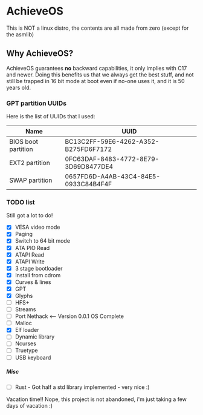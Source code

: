 # AchieveOS

This is NOT a linux distro, the contents are all made from zero (except for the asmlib)

## Why AchieveOS?

AchieveOS guarantees __no__ backward capabilities, it only implies with C17 and newer.
Doing this benefits us that we always get the best stuff, and not still be trapped in 16 bit
mode at boot even if no-one uses it, and it is 50 years old.

### GPT partition UUIDs

Here is the list of UUIDs that I used:

| Name                | UUID                                 |
|---------------------|--------------------------------------|
| BIOS boot partition | BC13C2FF-59E6-4262-A352-B275FD6F7172 |
| EXT2 partition      | 0FC63DAF-8483-4772-8E79-3D69D8477DE4 |
| SWAP partition      | 0657FD6D-A4AB-43C4-84E5-0933C84B4F4F |

### TODO list

Still got a lot to do!

- [x] VESA video mode
- [x] Paging
- [x] Switch to 64 bit mode
- [x] ATA PIO Read
- [x] ATAPI Read
- [x] ATAPI Write
- [x] 3 stage bootloader
- [x] Install from cdrom
- [x] Curves & lines
- [x] GPT
- [x] Glyphs
- [ ] HFS+
- [ ] Streams
- [ ] Port Nethack <-- Version 0.0.1 OS Complete
- [ ] Malloc
- [x] Elf loader
- [ ] Dynamic library
- [ ] Ncurses
- [ ] Truetype
- [ ] USB keyboard

##### Misc

- [ ] Rust - Got half a std library implemented - very nice :)

Vacation time!!
Nope, this project is not abandoned, i'm just taking a few days of vacation :)